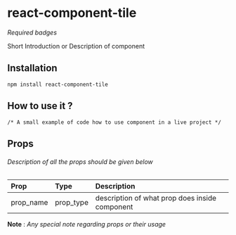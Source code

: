 # react-component-tile

*Required badges*

Short Introduction or Description of component

## Installation

```
npm install react-component-tile
```

## How to use it ?

```
/* A small example of code how to use component in a live project */
```
## Props

###### _Description of all the props should be given below_

| Prop | Type | Description |
| :--- | :--- | :--- |
| prop_name | prop_type | description of what prop does inside component |

**Note** : *Any special note regarding props or their usage*
